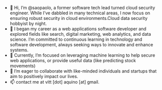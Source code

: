 - 👋 Hi, I’m @saopaolo, a former software tech lead turned cloud security engineer. While I’ve dabbled in many technical areas, I now focus on ensuring robust security in cloud environments.Cloud data security hobbyist by night.
- 👀 I began my career as a web applications software developer and explored fields like search, digital marketing, web analytics, and data science. I’m committed to continuous learning in technology and software development, always seeking ways to innovate and enhance systems.
- 🌱 Currently, I’m focused on leveraging machine learning to help secure web applications, or provide useful data (like predicting stock movements)
- 💞️ I’m eager to collaborate with like-minded individuals and startups that aim to positively impact our lives.
- 📫 contact me at vitt [dot] aquino [at] gmail.

<!---
saopaolo/saopaolo is a ✨ special ✨ repository because its `README.md` (this file) appears on your GitHub profile.
You can click the Preview link to take a look at your changes.
--->
